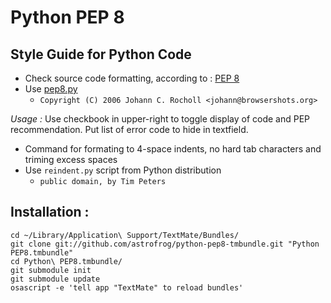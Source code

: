 Python PEP 8
============

Style Guide for Python Code
---------------------------

* Check source code formatting, according to : [PEP 8](http://www.python.org/dev/peps/pep-0008/)
* Use [pep8.py](http://svn.browsershots.org/trunk/devtools/pep8/pep8.py)
  * ``Copyright (C) 2006 Johann C. Rocholl <johann@browsershots.org>``

_Usage :_ Use checkbook in upper-right to toggle display of code and PEP recommendation. Put list of error code to hide in textfield.

* Command for formating to 4-space indents, no hard tab characters and triming excess spaces
* Use ``reindent.py`` script from Python distribution
  * ``public domain, by Tim Peters``

Installation :
--------------

    cd ~/Library/Application\ Support/TextMate/Bundles/
    git clone git://github.com/astrofrog/python-pep8-tmbundle.git "Python PEP8.tmbundle"
    cd Python\ PEP8.tmbundle/
    git submodule init
    git submodule update
    osascript -e 'tell app "TextMate" to reload bundles'
